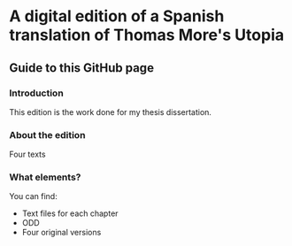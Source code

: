 # A digital edition of a Spanish translation of Thomas More's Utopia 
## Guide to this GitHub page
### Introduction 
This edition is the work done for my thesis dissertation.
### About the edition
Four texts
### What elements?
You can find:
- Text files for each chapter
- ODD
- Four original versions
